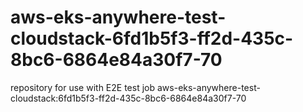 # aws-eks-anywhere-test-cloudstack-6fd1b5f3-ff2d-435c-8bc6-6864e84a30f7-70
repository for use with E2E test job aws-eks-anywhere-test-cloudstack:6fd1b5f3-ff2d-435c-8bc6-6864e84a30f7-70
